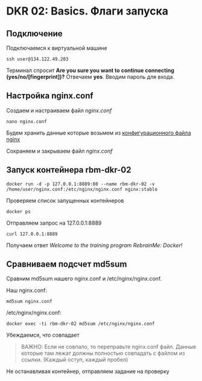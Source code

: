 # DKR 02: Basics. Флаги запуска

## Подключение

Подключаемся к виртуальной машине

```console
ssh user@134.122.49.203
```

Терминал спросит **Are you sure you want to continue connecting (yes/no/[fingerprint])?** 
Отвечаем **yes**. Вводим пароль для входа.

## Настройка nginx.conf

Создаем и настраиваем файл *nginx.conf*

```console
nano nginx.conf
```

Будем хранить данные которые возьмем из [конфигурационного файла nginx](https://gitlab.rebrainme.com/docker-course-students/dkr-nginx-conf-1/blob/master/nginx.conf)

Сохраняем и закрываем файл *nginx.conf*

## Запуск контейнера rbm-dkr-02

```console
docker run -d -p 127.0.0.1:8889:80 --name rbm-dkr-02 -v /home/user/nginx.conf:/etc/nginx/nginx.conf nginx:stable
```

Проверяем список запущенных контейнеров

```console
docker ps
```

Отправляем запрос на 127.0.0.1:8889

```console
curl 127.0.0.1:8889
```

Получаем ответ *Welcome to the training program RebrainMe: Docker!*

## Сравниваем подсчет md5sum

Сравним md5sum нашего nginx.conf и /etc/nginx/nginx.conf.

Наш nginx.conf:

```console
md5sum nginx.conf
```

/etc/nginx/nginx.conf:

```console
docker exec -ti rbm-dkr-02 md5sum /etc/nginx/nginx.conf
```

Убеждаемся, что совпадает

> ВАЖНО: Если не совпало, то переправьте nginx.conf файл. Данные которые там лежат должны полностью совпадать с файлом из ссылки. (Каждый оступ, каждый пробел)

Не останавливая контейнер, отправляем задание на проверку